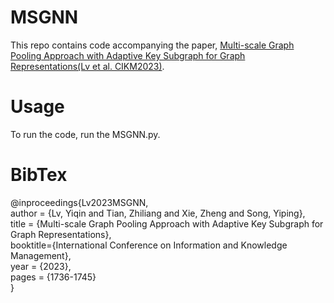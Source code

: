 # MSGNN
This repo contains code accompanying the paper, [Multi-scale Graph Pooling Approach with Adaptive Key Subgraph for Graph Representations(Lv et al. CIKM2023)](https://dl.acm.org/doi/10.1145/3583780.3614981).
# Usage
To run the code, run the MSGNN.py.
# BibTex
@inproceedings{Lv2023MSGNN,\
author = {Lv, Yiqin and Tian, Zhiliang and Xie, Zheng and Song, Yiping},\
title = {Multi-scale Graph Pooling Approach with Adaptive Key Subgraph for Graph Representations},\
booktitle={International Conference on Information and Knowledge Management},\
year = {2023},\
pages = {1736-1745}\
}
